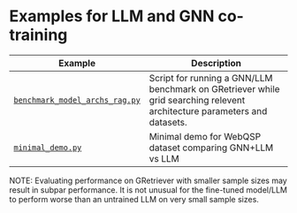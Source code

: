 # Examples for LLM and GNN co-training

| Example                                                          | Description                                                                                                              |
| ---------------------------------------------------------------- | ------------------------------------------------------------------------------------------------------------------------ |
| [`benchmark_model_archs_rag.py`](./benchmark_model_archs_rag.py) | Script for running a GNN/LLM benchmark on GRetriever while grid searching relevent architecture parameters and datasets. |
| [`minimal_demo.py`](./minimal_demo.py)                           | Minimal demo for WebQSP dataset comparing GNN+LLM vs LLM                                                                 |

NOTE: Evaluating performance on GRetriever with smaller sample sizes may result in subpar performance. It is not unusual for the fine-tuned model/LLM to perform worse than an untrained LLM on very small sample sizes.

